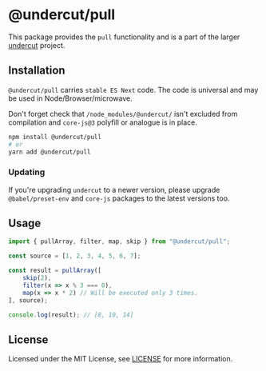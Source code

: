 # @undercut/pull

This package provides the `pull` functionality and is a part of the larger [undercut](https://github.com/the-spyke/undercut) project.

## Installation

`@undercut/pull` carries `stable ES Next` code. The code is universal and may be used in Node/Browser/microwave.

Don't forget check that `/node_modules/@undercut/` isn't excluded from compilation and `core-js@3` polyfill or analogue is in place.

```sh
npm install @undercut/pull
# or
yarn add @undercut/pull
```

### Updating

If you're upgrading `undercut` to a newer version, please upgrade `@babel/preset-env` and `core-js` packages to the latest versions too.

## Usage

```js
import { pullArray, filter, map, skip } from "@undercut/pull";

const source = [1, 2, 3, 4, 5, 6, 7];

const result = pullArray([
    skip(2),
    filter(x => x % 3 === 0),
    map(x => x * 2) // Will be executed only 3 times.
], source);

console.log(result); // [8, 10, 14]
```

## License

Licensed under the MIT License, see [LICENSE](LICENSE) for more information.
